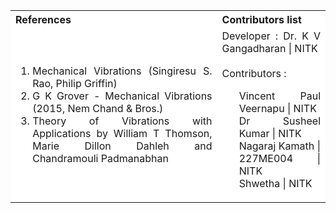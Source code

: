 <table style="text-align:justify;">
  <tr style="background-color: white">
    <th>References</th>
    <th>Contributors list</th>
  </tr>
  <tr style="background-color: white">
<td>
<ol>
<li>Mechanical Vibrations (Singiresu S. Rao, Philip Griffin)</li>
<li>G K Grover - Mechanical Vibrations (2015, Nem Chand & Bros.) </li>
<li>Theory of Vibrations with Applications by William T Thomson, Marie Dillon Dahleh and Chandramouli Padmanabhan</li>

</ol>
</td>
<td>Developer : Dr. K V Gangadharan | NITK</br></br>
Contributors :
<ul style="list-style-type: none;">
<li>Vincent Paul Veernapu |   NITK </li>
<li> Dr Susheel Kumar | NITK </li>
<li> Nagaraj Kamath   | 227ME004 | NITK </li>
<li> Shwetha | NITK </li>

</ul></td>
  </tr>
</table>